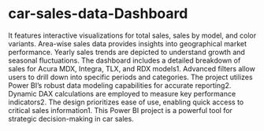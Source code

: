 # car-sales-data-Dashboard
It features interactive visualizations for total sales, sales by model, and color variants.
Area-wise sales data provides insights into geographical market performance.
Yearly sales trends are depicted to understand growth and seasonal fluctuations.
The dashboard includes a detailed breakdown of sales for Acura MDX, Integra, TLX, and RDX models1.
Advanced filters allow users to drill down into specific periods and categories.
The project utilizes Power BI’s robust data modeling capabilities for accurate reporting2.
Dynamic DAX calculations are employed to measure key performance indicators2.
The design prioritizes ease of use, enabling quick access to critical sales information1.
This Power BI project is a powerful tool for strategic decision-making in car sales.
